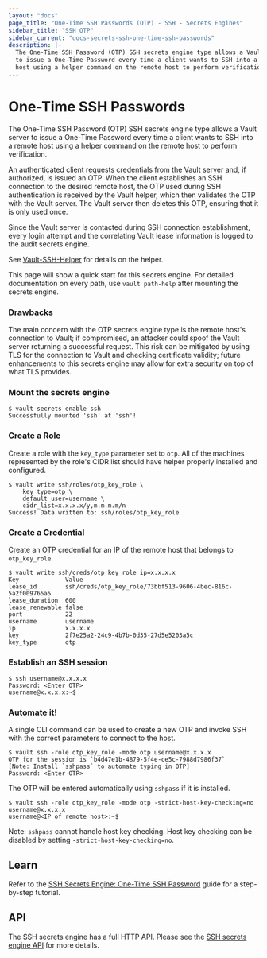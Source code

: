 ```yaml
---
layout: "docs"
page_title: "One-Time SSH Passwords (OTP) - SSH - Secrets Engines"
sidebar_title: "SSH OTP"
sidebar_current: "docs-secrets-ssh-one-time-ssh-passwords"
description: |-
  The One-Time SSH Password (OTP) SSH secrets engine type allows a Vault server
  to issue a One-Time Password every time a client wants to SSH into a remote
  host using a helper command on the remote host to perform verification.
---
```


# One-Time SSH Passwords

The One-Time SSH Password (OTP) SSH secrets engine type allows a Vault server to
issue a One-Time Password every time a client wants to SSH into a remote host
using a helper command on the remote host to perform verification.

An authenticated client requests credentials from the Vault server and, if
authorized, is issued an OTP. When the client establishes an SSH connection to
the desired remote host, the OTP used during SSH authentication is received by
the Vault helper, which then validates the OTP with the Vault server. The Vault
server then deletes this OTP, ensuring that it is only used once.

Since the Vault server is contacted during SSH connection establishment, every
login attempt and the correlating Vault lease information is logged to the audit
secrets engine.

See [Vault-SSH-Helper](https://github.com/abhishekpadadale/vault-ssh-helper) for
details on the helper.

This page will show a quick start for this secrets engine. For detailed
documentation on every path, use `vault path-help` after mounting the secrets
engine.

### Drawbacks

The main concern with the OTP secrets engine type is the remote host's
connection to Vault; if compromised, an attacker could spoof the Vault server
returning a successful request. This risk can be mitigated by using TLS for the
connection to Vault and checking certificate validity; future enhancements to
this secrets engine may allow for extra security on top of what TLS provides.

### Mount the secrets engine

```text
$ vault secrets enable ssh
Successfully mounted 'ssh' at 'ssh'!
```

### Create a Role

Create a role with the `key_type` parameter set to `otp`. All of the machines
represented by the role's CIDR list should have helper properly installed and
configured.

```text
$ vault write ssh/roles/otp_key_role \
    key_type=otp \
    default_user=username \
    cidr_list=x.x.x.x/y,m.m.m.m/n
Success! Data written to: ssh/roles/otp_key_role
```

### Create a Credential

Create an OTP credential for an IP of the remote host that belongs to
`otp_key_role`.

```text
$ vault write ssh/creds/otp_key_role ip=x.x.x.x
Key            	Value
lease_id       	ssh/creds/otp_key_role/73bbf513-9606-4bec-816c-5a2f009765a5
lease_duration 	600
lease_renewable	false
port           	22
username       	username
ip             	x.x.x.x
key            	2f7e25a2-24c9-4b7b-0d35-27d5e5203a5c
key_type       	otp
```

### Establish an SSH session

```text
$ ssh username@x.x.x.x
Password: <Enter OTP>
username@x.x.x.x:~$
```

### Automate it!

A single CLI command can be used to create a new OTP and invoke SSH with the
correct parameters to connect to the host.

```text
$ vault ssh -role otp_key_role -mode otp username@x.x.x.x
OTP for the session is `b4d47e1b-4879-5f4e-ce5c-7988d7986f37`
[Note: Install `sshpass` to automate typing in OTP]
Password: <Enter OTP>
```

The OTP will be entered automatically using `sshpass` if it is installed.

```text
$ vault ssh -role otp_key_role -mode otp -strict-host-key-checking=no username@x.x.x.x
username@<IP of remote host>:~$
```

Note: `sshpass` cannot handle host key checking. Host key checking can be
disabled by setting `-strict-host-key-checking=no`.

## Learn

Refer to the [SSH Secrets Engine: One-Time SSH
Password](https://learn.hashicorp.com/vault/secrets-management/sm-ssh-otp) guide
for a step-by-step tutorial.

## API

The SSH secrets engine has a full HTTP API. Please see the
[SSH secrets engine API](/api/secret/ssh/index.html) for more
details.
